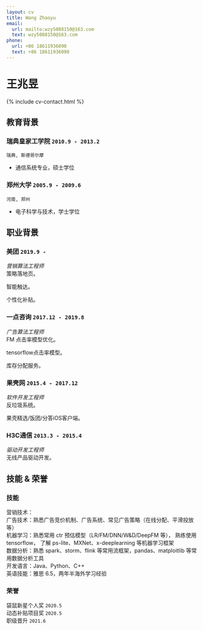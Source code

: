 ```yaml
---
layout: cv
title: Wang Zhaoyu
email:
  url: mailto:wzy5088150@163.com
  text: wzy5088150@163.com
phone:
  url: +86 18611936090
  text: +86 18611936090
---
```


# 王兆昱

<!--
include contact information from the front matter
Supported arguments:
    - homepage: url, text
    - phone
    - email
-->

{% include cv-contact.html %}

## 教育背景

### **瑞典皇家工学院** `2010.9 - 2013.2`

```
瑞典, 斯德哥尔摩
```

- 通信系统专业，硕士学位

### **郑州大学** `2005.9 - 2009.6`

```
河南, 郑州
```

- 电子科学与技术，学士学位

## 职业背景

### **美团** `2019.9 - `

_营销算法工程师_<br>
策略落地页。

智能触达。

个性化补贴。

### **一点咨询** `2017.12 - 2019.8`

_广告算法工程师_<br>
FM 点击率模型优化。

tensorflow点击率模型。

库存分配服务。

### **果壳网** `2015.4 - 2017.12`

_软件开发工程师_<br>
反垃圾系统。

果壳精选/饭团/分答iOS客户端。

### **H3C通信** `2013.3 - 2015.4`

_驱动开发工程师_<br>
无线产品驱动开发。

## 技能 & 荣誉
### 技能
营销技术： <br>
广告技术：熟悉广告竞价机制、广告系统、常见广告策略（在线分配、平滑投放等） <br>
机器学习：熟悉常用 ctr 预估模型（LR/FM/DNN/W&D/DeepFM 等）， 熟练使用 tensorflow， 了解 ps-lite、MXNet、x-deeplearning 等机器学习框架 <br>
数据分析：熟悉 spark、storm、flink 等常用流框架，pandas、matploitlib 等常用数据分析工具 <br>
开发语言：Java、Python、C++ <br>
英语技能：雅思 6.5，两年半海外学习经验 <br>

### 荣誉
袋鼠新星个人奖 `2020.5` <br>
动态补贴项目奖 `2020.5` <br>
职级晋升 `2021.6` <br>

<!-- ### Footer Last updated: Jul 2021 -->
